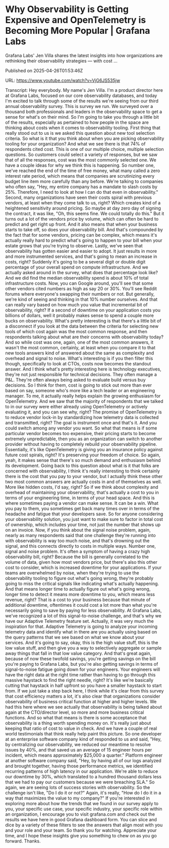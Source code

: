 # Why Observability is Getting Expensive and OpenTelemetry is Becoming More Popular | Grafana Labs

Grafana Labs' Jen Villa shares the latest insights into how organizations are rethinking their observability strategies — with cost ...

Published on 2025-04-26T01:53:46Z

URL: https://www.youtube.com/watch?v=VjG6JS535jw

Transcript: Hey everybody. My name's Jen Villa. I'm
a product director here at Grafana Labs, focused on our core
observability databases, and today I'm excited to talk through
some of the results we're seeing from our third annual observability
survey. This is survey we run. We surveyed over a thousand
both professionals and
leaders in the observability space to get a sense for
what's on their mind. So I'm going to take you through
a little bit of the results, especially as pertained to how people in
the space are thinking about costs when it comes to observability tooling. First thing that really stood out to us
is we asked this question about new tool selection criteria. So what is it that you think about when
you are picking observability tooling for your organization? And what we see there is
that 74% of respondents cited cost. This is one of our multiple choice, multiple selection questions. So customers
could select a variety of responses, but we saw that of all the responses,
cost was the most commonly selected one. We have a couple ideas for why we
think this is happening. So number one, we've reached the end of
the time of free money, what many called a zero
interest rate period, which means that companies are
scrutinizing every budget line item more carefully than any before. We're talking
to companies who often say, "Hey, my entire company has a mandate
to slash costs by 25%. Therefore, I need to look at how I can do that
even in observability." Second, many organizations have seen
their costs spiral with previous vendors, at least when they
come talk to us, right? Which creates kind of a heightened
sensitivity around pricing. So maybe at day zero day of signing
the contract, it was like, "Oh, this seems fine. We could totally do
this." But it turns out a lot of the vendors price by volume, which can often be hard to
predict and get right up front. And it also means that when your
business starts to take off, so does your observability bill. And that's compounded by the fact that
for some vendors, pricing can be complex, which means it's actually really hard to
predict what's going to happen to your bill when your estate grows that
you're trying to observe. Lastly, we've seen that observability has
gotten easier and easier to adopt. It just results in more and
more instrumented services, and that's going to mean an
increase in costs, right? Suddenly it's going to be
a several digit or double digit percentage of your overall
spend on compute infrastructure. And we actually asked around
in the survey, what does
that percentage look like? And we did find the median observability
spend is about 10% of total infrastructure costs.
Now, you can Google around, you'll see that some other vendors
cited numbers as high as say 20 or 30%. You'll see Reddit forums where
everyone's swapping their numbers or not. But generally, we're kind of seeing and thinking
in that 10% number ourselves. And that can really vary based
on how much you value that incremental bit of observability, right? If a second of downtime on your
application costs you billions of dollars, well it probably makes sense to spend
a couple more bucks on observability. What's pretty interesting is that there's
a little bit of a disconnect if you look at the data between the criteria
for selecting new tools of which cost again was the most common response, and then respondents talking
about what are their concerns with observability today? And
so while cost was one, again, one of the most common answers, it
wasn't the most common, certainly, at least when you compare it to that
new tools answers kind of answered about the same as complexity and
overhead and signal to noise. What's interesting is if
you then filter this though, specifically to look at CTOs, costs now becomes the standout answer. And I think what's pretty interesting
here is technology executives, they're not just responsible for technical
decisions. They often manage a P&L. They're often always being asked to
evaluate build versus buy decisions. So I think for them, cost is going to
stick out more than ever based on say, someone who's more like a tech leader
or an engineering manager. To me, it actually really helps explain the
growing enthusiasm for OpenTelemetry. And we saw that the majority
of respondents that we
talked to in our survey were either already using OpenTelemetry
or actively evaluating it, and you can see why, right? The promise of OpenTelemetry
is to reduce vendor lock-in by standardizing how telemetry data is
collected and transmitted, right? The goal is instrument once and that's it.
And you could switch among any vendor you want. So what that means is if some
particular vendor becomes too expensive, their pricing starts to become
extremely unpredictable, then you as an organization can switch
to another provider without having to completely rebuild your
observability pipeline. Essentially, it's like OpenTelemetry is giving you
an insurance policy against future cost spirals, right? It's preserving your
freedom of choice. So again, yeah, it makes sense that there's so much
demand and enthusiasm behind its development. Going back to this question about what
is it that folks are concerned with observability, I think it's really interesting to think
certainly there is the cost that you pay to your vendor, but I actually think these other
two most common answers are actually costs in and of themselves as
well. More like hidden costs, I'd say, right? So if we think about complexity
and overhead of maintaining your observability, that's actually a cost to
you in terms of your engineering time, in terms of your head space. And this
is where sometimes paying a vendor can make sense. It can be a
win. What you pay to them, you sometimes get back many times
over in terms of the headache and fatigue that your developers save. So for anyone considering
your observability solution, you just want to make sure to
factor in total cost of ownership, which includes your time, not just the
number that shows up on an invoice. Now, if you think about the
signal noise problem, again, nearly as many respondents said that
one challenge they're running into with observability is way too much noise,
and that's drowning out the signal, and this connects directly to
costs in multiple ways. Number one, signal and noise problem. It's often a symptom of having a
crazy high observability bill, right? Because the bill is generally
correlated to the volume of data, given how most vendors price, but
there's also this other cost to consider, which is increased downtime for
your applications. If your teams are overwhelmed by noise, when they're trying to use
the observability tooling
to figure out what's going wrong, they're probably going to miss the
critical signals like indicating what's actually happening. And that means longer time to actually
figure out what's going wrong, longer time to detect it
means more downtime to you, which means less revenue, right? That is a cost to your business because
that minute of additional downtime, oftentimes it could cost a lot more than
what you're necessarily going to save by paying for less
observability. At Grafana Labs, we've recognized a lot of this
signal-to-noise challenge, and that's why we have our Adaptive
Telemetry feature set. Actually, it was very much the inspiration for that. Adaptive Telemetry is going to analyze
your incoming telemetry data and identify what in there are you actually
using based on the query patterns that we see based on what we know about your
services. And it's going to say, okay, this is the high value stuff,
this is the low value stuff, and then give you a way to selectively
aggregate or sample away things that fall in that low value category.
And that's great again, because of now these twofold savings, you're getting savings on the bill
you're paying to Grafana Labs, but you're also getting savings in terms
of signal-to-noise fatigue going down for your engineers. Your engineers will have the right data
at the right time rather than having to go through this massive haystack
to find the right needle, right? It's like we're basically cutting
that haystack in half upfront so you have a smaller haystack to start from.
If we just take a step back here, I think while it's clear
from this survey that cost efficiency matters a lot, it's also clear that
organizations consider
observability of business critical function at higher and higher levels.
We had this here where we see actually that observability is being talked
about again at the CTO/director level, so more and more business
critical functions. And so what that means is there is some
acceptance that observability is a thing worth spending money on. It's really just about keeping
that ratio of cost to value in check. And we have a couple of real world
testimonials that think really help paint this picture. So one developer at an enterprise software
company kind of responded to us and said, "Hey, by centralizing
our observability, we reduced our meantime
to resolve issues by 40%, and that saved us an average of
15 engineer hours per incident, which means approximately $25,000 a
quarter." Platform engineer at another software company said, "Hey, by having all of our logs
analyzed and brought together, having those performance metrics, we identified recurring patterns
of high latency in our application. We're able to reduce our downtime by 30%, which translated to a hundred thousand
dollars less that we had to pay our customers because we were breaching SLA."
So again, we are seeing lots of success
stories with observability. So the challenge isn't like, "Do I
do it or not?" Again, it's really, "How do I do it in a way that maximizes
the value to my company?" If you're interested in exploring more about how
the trends that we found in our survey apply to you, your specific use
case, your specific industry, your specific role within an organization, I encourage you to visit grafana.com
and check out the results we have here in good Grafana dashboard form. You can slice and dice by a variety of
these filters to see the answers that align most with you and
your role and your team. So thank you for watching.
Appreciate your time, and I hope these insights give
you something to chew on as you go forward. Thanks.

